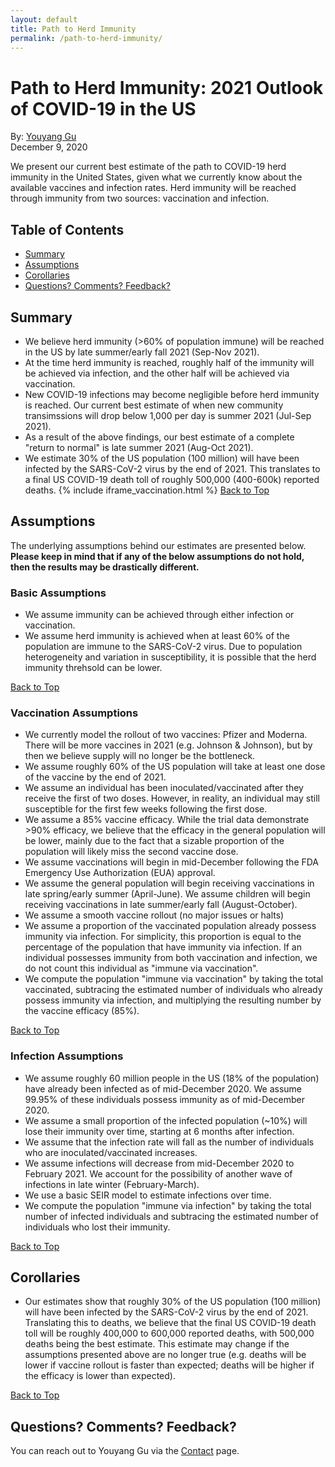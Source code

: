 ```yaml
---
layout: default
title: Path to Herd Immunity
permalink: /path-to-herd-immunity/
---
```


# Path to Herd Immunity: 2021 Outlook of COVID-19 in the US
By: [Youyang Gu](https://youyanggu.com)
<br>December 9, 2020

We present our current best estimate of the path to COVID-19 herd immunity in the United States, given what we currently know about the available vaccines and infection rates. Herd immunity will be reached through immunity from two sources: vaccination and infection.

## Table of Contents
* [Summary](#summary)
* [Assumptions](#assumptions)
* [Corollaries](#corollaries)
* [Questions? Comments? Feedback?](#questions-comments-feedback)

## Summary
- We believe herd immunity (>60% of population immune) will be reached in the US by late summer/early fall 2021 (Sep-Nov 2021).
- At the time herd immunity is reached, roughly half of the immunity will be achieved via infection, and the other half will be achieved via vaccination.
- New COVID-19 infections may become negligible before herd immunity is reached. Our current best estimate of when new community transimssions will drop below 1,000 per day is summer 2021 (Jul-Sep 2021).
- As a result of the above findings, our best estimate of a complete "return to normal" is late summer 2021 (Aug-Oct 2021).
- We estimate 30% of the US population (100 million) will have been infected by the SARS-CoV-2 virus by the end of 2021. This translates to a final US COVID-19 death toll of roughly 500,000 (400-600k) reported deaths.
{% include iframe_vaccination.html %}
[Back to Top](#top)

## Assumptions

The underlying assumptions behind our estimates are presented below. **Please keep in mind that if any of the below assumptions do not hold, then the results may be drastically different.**

### Basic Assumptions

- We assume immunity can be achieved through either infection or vaccination.
- We assume herd immunity is achieved when at least 60% of the population are immune to the SARS-CoV-2 virus. Due to population heterogeneity and variation in susceptibility, it is possible that the herd immunity threhsold can be lower.

[Back to Top](#top)

### Vaccination Assumptions

- We currently model the rollout of two vaccines: Pfizer and Moderna. There will be more vaccines in 2021 (e.g. Johnson & Johnson), but by then we believe supply will no longer be the bottleneck.
- We assume roughly 60% of the US population will take at least one dose of the vaccine by the end of 2021.
- We assume an individual has been inoculated/vaccinated after they receive the first of two doses. However, in reality, an individual may still susceptible for the first few weeks following the first dose.
- We assume a 85% vaccine efficacy. While the trial data demonstrate >90% efficacy, we believe that the efficacy in the general population will be lower, mainly due to the fact that a sizable proportion of the population will likely miss the second vaccine dose.
- We assume vaccinations will begin in mid-December following the FDA Emergency Use Authorization (EUA) approval.
- We assume the general population will begin receiving vaccinations in late spring/early summer (April-June). We assume children will begin receiving vaccinations in late summer/early fall (August-October).
- We assume a smooth vaccine rollout (no major issues or halts)
- We assume a proportion of the vaccinated population already possess immunity via infection. For simplicity, this proportion is equal to the percentage of the population that have immunity via infection. If an individual possesses immunity from both vaccination and infection, we do not count this individual as "immune via vaccination".
- We compute the population "immune via vaccination" by taking the total vaccinated, subtracing the estimated number of individuals who already possess immunity via infection, and multiplying the resulting number by the vaccine efficacy (85%).

[Back to Top](#top)

### Infection Assumptions

- We assume roughly 60 million people in the US (18% of the population) have already been infected as of mid-December 2020. We assume 99.95% of these individuals possess immunity as of mid-December 2020.
- We assume a small proportion of the infected population (~10%) will lose their immunity over time, starting at 6 months after infection.
- We assume that the infection rate will fall as the number of individuals who are inoculated/vaccinated increases.
- We assume infections will decrease from mid-December 2020 to February 2021. We account for the possibility of another wave of infections in late winter (February-March).
- We use a basic SEIR model to estimate infections over time.
- We compute the population "immune via infection" by taking the total number of infected individuals and subtracing the estimated number of individuals who lost their immunity.

[Back to Top](#top)

## Corollaries

- Our estimates show that roughly 30% of the US population (100 million) will have been infected by the SARS-CoV-2 virus by the end of 2021. Translating this to deaths, we believe that the final US COVID-19 death toll will be roughly 400,000 to 600,000 reported deaths, with 500,000 deaths being the best estimate. This estimate may change if the assumptions presented above are no longer true (e.g. deaths will be lower if vaccine rollout is faster than expected; deaths will be higher if the efficacy is lower than expected).

[Back to Top](#top)

## Questions? Comments? Feedback?

You can reach out to Youyang Gu via the [Contact](/contact) page.
